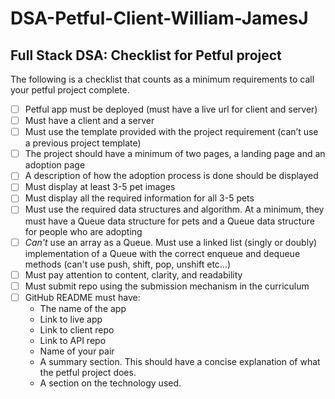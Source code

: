 # DSA-Petful-Client-William-JamesJ

## Full Stack DSA: Checklist for Petful project
The following is a checklist that counts as a minimum requirements to call your petful project complete.

- [ ] Petful app must be deployed (must have a live url for client and server)
- [ ] Must have a client and a server
- [ ] Must use the template provided with the project requirement (can’t use a previous project template)
- [ ] The project should have a minimum of two pages, a landing page and an adoption page
- [ ] A description of how the adoption process is done should be displayed
- [ ] Must display at least 3-5 pet images
- [ ] Must display all the required information for all 3-5 pets
- [ ] Must use the required data structures and algorithm. At a minimum, they must have a Queue data structure for pets and a Queue data structure for people who are adopting
- [ ] *Can't* use an array as a Queue. Must use a linked list (singly or doubly) implementation of a Queue with the correct enqueue and dequeue methods (can't use push, shift, pop, unshift etc...)
- [ ] Must pay attention to content, clarity, and readability
- [ ] Must submit repo using the submission mechanism in the curriculum
- [ ] GitHub README must have:
  - The name of the app
  - Link to live app
  - Link to client repo
  - Link to API repo
  - Name of your pair
  - A summary section. This should have a concise explanation of what the petful project does.
  - A section on the technology used.
